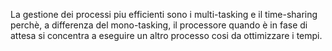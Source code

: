 La gestione dei processi piu efficienti sono i multi-tasking e il time-sharing perchè, a differenza del mono-tasking, il processore quando è in fase di attesa si concentra a eseguire un altro processo cosi da ottimizzare i tempi.
